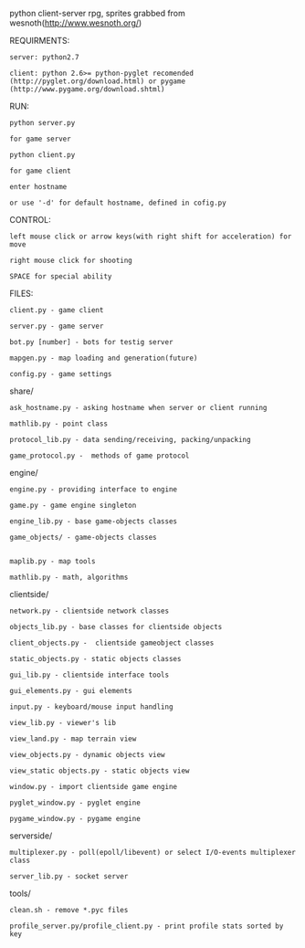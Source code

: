 python client-server rpg, sprites grabbed from wesnoth(http://www.wesnoth.org/)

REQUIRMENTS:

    server: python2.7

    client: python 2.6>= python-pyglet recomended (http://pyglet.org/download.html) or pygame (http://www.pygame.org/download.shtml)

RUN:

    python server.py

    for game server
    
    python client.py

    for game client
    
    enter hostname

    or use '-d' for default hostname, defined in cofig.py	

CONTROL:

    left mouse click or arrow keys(with right shift for acceleration) for move

    right mouse click for shooting
    
    SPACE for special ability

FILES:

    client.py - game client

    server.py - game server
    
    bot.py [number] - bots for testig server

    mapgen.py - map loading and generation(future)
    
    config.py - game settings

share/

    ask_hostname.py - asking hostname when server or client running
    
    mathlib.py - point class
    
    protocol_lib.py - data sending/receiving, packing/unpacking
    
    game_protocol.py -  methods of game protocol 
    
engine/

    engine.py - providing interface to engine 
    
    game.py - game engine singleton
	
	engine_lib.py - base game-objects classes
    
    game_objects/ - game-objects classes
	

    maplib.py - map tools

	mathlib.py - math, algorithms
    

    
clientside/

	network.py - clientside network classes
    
    objects_lib.py - base classes for clientside objects
    
    client_objects.py -  clientside gameobject classes
    
    static_objects.py - static objects classes
    
	gui_lib.py - clientside interface tools
    
    gui_elements.py - gui elements
    
    input.py - keyboard/mouse input handling
    
    view_lib.py - viewer's lib
    
    view_land.py - map terrain view
    
    view_objects.py - dynamic objects view
    
    view_static objects.py - static objects view
    
    window.py - import clientside game engine
    
    pyglet_window.py - pyglet engine
    
    pygame_window.py - pygame engine


	
serverside/

	multiplexer.py - poll(epoll/libevent) or select I/O-events multiplexer class

	server_lib.py - socket server

tools/

    clean.sh - remove *.pyc files
    
    profile_server.py/profile_client.py - print profile stats sorted by key
    
